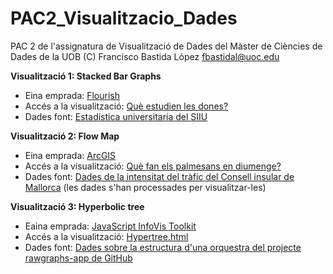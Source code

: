 # PAC2_Visualitzacio_Dades
PAC 2 de l'assignatura de Visualització de Dades del Màster de Ciències de Dades de la UOB
(C) Francisco Bastida López fbastidal@uoc.edu

**Visualització 1: Stacked Bar Graphs**

* Eina emprada: [Flourish](https://flourish.studio)
* Accés a la visualització: [Què estudien les dones?](https://flourish-user-preview.com/13551134/SCD3s8o7uvT5zQLo4mi5O8wNCsRFDLSOMvR8t3OsObbvGGGL1Tb7o8nml-uT-hdV/)
* Dades font: [Estadística universitaria del SIIU](https://public.tableau.com/app/profile/equiposiiu/viz/Academica21_EEU/InfografiaEEU)

**Visualització 2: Flow Map**

* Eina emprada: [ArcGIS](https://www.arcgis.com/index.html)
* Accés a la visualització: [Què fan els palmesans en diumenge?](Flowmap.mp4)
* Dades font: [Dades de la intensitat del tràfic del Consell insular de Mallorca](https://web.conselldemallorca.cat/documents/774813/882786/mapa_2022_aforos11.jpg/6026c402-d8af-8f1f-bbd9-22a77bbdf85a?t=1682075740333) (les dades s'han processades per visualitzar-les)

**Visualització 3: Hyperbolic tree**

* Eaina emprada: [JavaScript InfoVis Toolkit](https://philogb.github.io/jit/)
* Accés a la visualització: [Hypertree.html](Hypertree/Hypertree.html)
* Dades font: [Dades sobre la estructura d'una orquestra del projecte rawgraphs-app de GitHub](https://github.com/rawgraphs/rawgraphs-app/blob/634852687157c037ec8e1558752d77834c538461/public/sample-datasets/Treemap%20-%20Orchestra.tsv)
